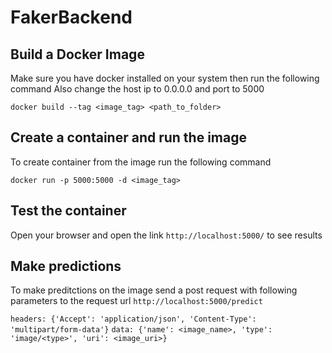 # FakerBackend

## Build a Docker Image

Make sure you have docker installed on your system then run the following command
Also change the host ip to 0.0.0.0 and port to 5000

`docker build --tag <image_tag> <path_to_folder>`

## Create a container and run the image

To create container from the image run the following command

`docker run -p 5000:5000 -d <image_tag>`

## Test the container

Open your browser and open the link `http://localhost:5000/` to see results

## Make predictions

To make preditctions on the image send a post request with following parameters to the request url `http://localhost:5000/predict`

`headers: {'Accept': 'application/json', 'Content-Type': 'multipart/form-data'}`
`data: {'name': <image_name>, 'type': 'image/<type>', 'uri': <image_uri>}`
